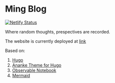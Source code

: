 # Ming Blog

[![Netlify Status](https://api.netlify.com/api/v1/badges/c200784e-a794-414b-b52c-bbac444d0eab/deploy-status)](https://app.netlify.com/sites/ming/deploys)

Where random thoughts, prespectives are recorded.

The website is currently deployed at [link](https://ming.netlify.app/)


Based on:
1. [Hugo](https://gohugo.io/)
2. [Ananke Theme for Hugo](https://github.com/budparr/gohugo-theme-ananke)
3. [Observable Notebook](https://observablehq.com/@howt51)
4. [Mermaid](https://mermaid-js.github.io/mermaid/#/)